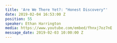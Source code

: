 ```yaml
---
title: 'Are We There Yet?: "Honest Discovery"'
date: 2019-02-04 16:53:00 Z
position: 55
speaker: Ethan Harrington
media: https://www.youtube.com/embed/fhnxj7oz7nE
message_date: 2019-02-03 10:00:00 Z
---
```


